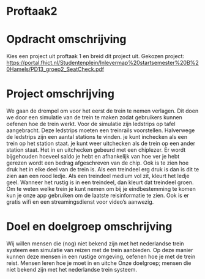 # Proftaak2

# Opdracht omschrijving
Kies een project uit proftaak 1 en breid dit project uit.
Gekozen project: https://portal.fhict.nl/Studentenplein/Inlevermap%20startsemester%20B%20Hamels/PD13_groep2_SeatCheck.pdf

# Project omschrijving
We gaan de drempel om voor het eerst de trein te nemen verlagen. Dit doen we door een simulatie van de trein te maken zodat gebruikers kunnen oefenen hoe de trein werkt. Voor de simulatie zijn ledstrips op tafel aangebracht. Deze ledstrips moeten een treinrails voorstellen. Halverwege de ledstrips zijn een aantal stations te vinden. je kunt inchecken als een trein op het station staat. je kunt weer uitchecken als de trein op een ander station staat. Het in en uitchecken gebeurd met een chiplezer. Er wordt bijgehouden hoeveel saldo je hebt en afhankelijk van hoe ver je hebt gerezen wordt een bedrag afgeschreven van de chip. Ook is te zien hoe druk het in elke deel van de trein is. Als een treindeel erg druk is dan is dit te zien aan een rood ledje. Als een treindeel medium vol zit, kleurt het ledje geel. Wanneer het rustig is in een treindeel, dan kleurt dat treindeel groen. Om te weten welke trein je kunt nemen om bij je eindbestemming te komen kun je onze app gebruiken om de laatste reisinformatie te zien. Ook is er gratis wifi en een streamingsdienst voor video’s aanwezig. 

# Doel en doelgroep omschrijving
Wij willen mensen die (nog) niet bekend zijn met het nederlandse trein systeem een simulatie van reizen met de trein aanbieden. Op deze manier kunnen deze mensen in een rustige omgeving, oefenen hoe je met de trein reist. Mensen leren hoe je moet in en uitche Onze doelgroep; mensen die niet bekend zijn met het nederlandse trein systeem. 
